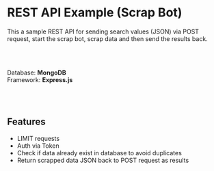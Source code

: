# REST API Example (Scrap Bot)
This a sample REST API for sending search values (JSON) via POST request, start the scrap bot, scrap data and then send the results back.

<br />
<br />

Database: **MongoDB**
<br /> Framework: **Express.js**

<br />
<br />

## Features
- LIMIT requests
- Auth via Token
- Check if data already exist in database to avoid duplicates
- Return scrapped data JSON back to POST request as results
